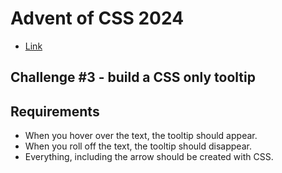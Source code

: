 # Advent of CSS 2024 
- [Link](https://store.selfteach.me/advent-of-css-2024)
## Challenge #3 - build a CSS only tooltip
## Requirements
- When you hover over the text, the tooltip should appear.
- When you roll off the text, the tooltip should disappear.
- Everything, including the arrow should be created with CSS.
